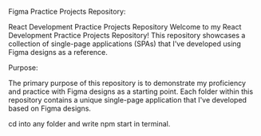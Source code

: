 Figma Practice Projects Repository:

React Development Practice Projects Repository
Welcome to my React Development Practice Projects Repository! This repository showcases a collection of single-page applications (SPAs) that I've developed using Figma designs as a reference.

Purpose:

The primary purpose of this repository is to demonstrate my proficiency and practice with Figma designs as a starting point. Each folder within this repository contains a unique single-page application that I've developed based on Figma designs.

cd into any folder and write npm start in terminal.
